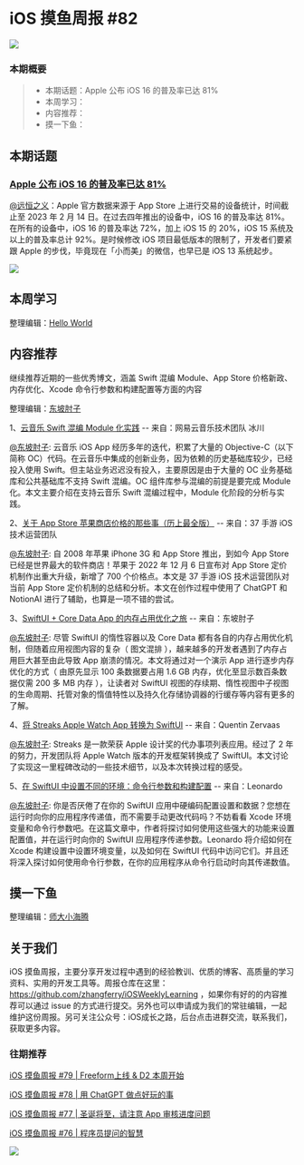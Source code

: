 # iOS 摸鱼周报 #82

![](https://cdn.zhangferry.com/Images/moyu_weekly_cover.jpeg)

### 本期概要

> * 本期话题：Apple 公布 iOS 16 的普及率已达 81%
> * 本周学习：
> * 内容推荐：
> * 摸一下鱼：

## 本期话题

### [Apple 公布 iOS 16 的普及率已达 81%](https://developer.apple.com/cn/support/app-store/ "Apple 公布 iOS 16 的普及率达 81%")

[@远恒之义](https://github.com/eternaljust)：Apple 官方数据来源于 App Store 上进行交易的设备统计，时间截止至 2023 年 2 月 14 日。在过去四年推出的设备中，iOS 16 的普及率达 81%。在所有的设备中，iOS 16 的普及率达 72%，加上 iOS 15 的 20%，iOS 15 系统及以上的普及率总计 92%。是时候修改 iOS 项目最低版本的限制了，开发者们要紧跟 Apple 的步伐，毕竟现在「小而美」的微信，也早已是 iOS 13 系统起步。

![](https://cdn.zhangferry.com/Images/85-ios16-ipados16.png)

## 本周学习

整理编辑：[Hello World](https://juejin.cn/user/2999123453164605/posts)



## 内容推荐

继续推荐近期的一些优秀博文，涵盖 Swift 混编 Module、App Store 价格新政、内存优化、Xcode 命令行参数和构建配置等方面的内容

整理编辑：[东坡肘子](https://www.fatbobman.com/)

1、[云音乐 Swift 混编 Module 化实践](https://juejin.cn/post/7207269389474037817 "云音乐 Swift 混编 Module 化实践") -- 来自：网易云音乐技术团队 冰川

[@东坡肘子](https://www.fatbobman.com/): 云音乐 iOS App 经历多年的迭代，积累了大量的 Objective-C（以下简称 OC）代码。在云音乐中集成的创新业务，因为依赖的历史基础库较少，已经投入使用 Swift。但主站业务迟迟没有投入，主要原因是由于大量的 OC 业务基础库和公共基础库不支持 Swift 混编。OC 组件库参与混编的前提是要完成 Module 化。本文主要介绍在支持云音乐 Swift 混编过程中，Module 化阶段的分析与实践。

2、[关于 App Store 苹果商店价格的那些事（历上最全版）](https://juejin.cn/post/7205562168358895671 "关于 App Store 苹果商店价格的那些事（历上最全版）") -- 来自：37 手游 iOS 技术运营团队

[@东坡肘子](https://www.fatbobman.com/): 自 2008 年苹果 iPhone 3G 和 App Store 推出，到如今 App Store 已经是世界最大的软件商店！苹果于 2022 年 12 月 6 日宣布对 App Store 定价机制作出重大升级，新增了 700 个价格点。本文是 37 手游 iOS 技术运营团队对当前 App Store 定价机制的总结和分析。本文在创作过程中使用了 ChatGPT 和 NotionAI 进行了辅助，也算是一项不错的尝试。

3、[SwiftUI + Core Data App 的内存占用优化之旅](https://www.fatbobman.com/posts/memory-usage-optimization/ "SwiftUI + Core Data App 的内存占用优化之旅") -- 来自：东坡肘子

[@东坡肘子](https://www.fatbobman.com/): 尽管 SwiftUI 的惰性容器以及 Core Data 都有各自的内存占用优化机制，但随着应用视图内容的复杂（ 图文混排 ），越来越多的开发者遇到了内存占用巨大甚至由此导致 App 崩溃的情况。本文将通过对一个演示 App 进行逐步内存优化的方式（ 由原先显示 100 条数据要占用 1.6 GB 内存，优化至显示数百条数据仅需 200 多 MB 内存 ），让读者对 SwiftUI 视图的存续期、惰性视图中子视图的生命周期、托管对象的惰值特性以及持久化存储协调器的行缓存等内容有更多的了解。

4、[将 Streaks Apple Watch App 转换为 SwiftUI](https://crunchybagel.com/converting-streaks-apple-watch-app-to-swiftui/ "将 Streaks Apple Watch App 转换为 SwiftUI") -- 来自：Quentin Zervaas

[@东坡肘子](https://www.fatbobman.com/): Streaks 是一款荣获 Apple 设计奖的代办事项列表应用。经过了 2 年的努力，开发团队将 Apple Watch 版本的开发框架转换成了 SwiftUI。本文讨论了实现这一里程碑改动的一些技术细节，以及本次转换过程的感受。

5、[在 SwiftUI 中设置不同的环境：命令行参数和构建配置](https://holyswift.app/best-ways-to-set-up-environment-in-swiftui/ "在 SwiftUI 中设置不同的环境：命令行参数和构建配置") -- 来自：Leonardo

[@东坡肘子](https://www.fatbobman.com/): 你是否厌倦了在你的 SwiftUI 应用中硬编码配置设置和数据？您想在运行时向你的应用程序传递值，而不需要手动更改代码吗？不妨看看 Xcode 环境变量和命令行参数吧。在这篇文章中，作者将探讨如何使用这些强大的功能来设置配置值，并在运行时向你的 SwiftUI 应用程序传递参数。Leonardo 将介绍如何在 Xcode 构建设置中设置环境变量，以及如何在 SwiftUI 代码中访问它们。并且还将深入探讨如何使用命令行参数，在你的应用程序从命令行启动时向其传递数值。



## 摸一下鱼

整理编辑：[师大小海腾](https://juejin.cn/user/782508012091645/posts)



## 关于我们

iOS 摸鱼周报，主要分享开发过程中遇到的经验教训、优质的博客、高质量的学习资料、实用的开发工具等。周报仓库在这里：https://github.com/zhangferry/iOSWeeklyLearning ，如果你有好的的内容推荐可以通过 issue 的方式进行提交。另外也可以申请成为我们的常驻编辑，一起维护这份周报。另可关注公众号：iOS成长之路，后台点击进群交流，联系我们，获取更多内容。

### 往期推荐

[iOS 摸鱼周报 #79 | Freeform上线 & D2 本周开始](https://mp.weixin.qq.com/s/HdEhmXt60853tzM6xiVUwA)

[iOS 摸鱼周报 #78 |  用 ChatGPT 做点好玩的事 ](https://mp.weixin.qq.com/s/27J4NguYRsxYWmff_6iDcg)

[iOS 摸鱼周报 #77 | 圣诞将至，请注意 App 审核进度问题](https://mp.weixin.qq.com/s/yYdGO1kRcwQJ3-z-aavHYA)

[iOS 摸鱼周报 #76 | 程序员提问的智慧](https://mp.weixin.qq.com/s/5chb-a9u7VMdLis1FG6B6Q)

![](https://cdn.zhangferry.com/Images/WechatIMG384.jpeg)
